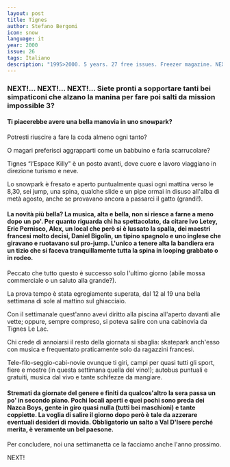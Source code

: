 ```yaml
---
layout: post
title: Tignes
author: Stefano Bergomi
icon: snow
language: it
year: 2000
issue: 26
tags: Italiano
description: "1995>2000. 5 years. 27 free issues. Freezer magazine. NEXT!... NEXT!... NEXT!... Siete pronti a sopportare tanti bei simpaticoni che alzano la manina per fare poi salti da mission impossible 3?"
---
```


### NEXT!... NEXT!... NEXT!... Siete pronti a sopportare tanti bei simpaticoni che alzano la manina per fare poi salti da mission impossible 3?

#### Ti piacerebbe avere una bella manovia in uno snowpark?

Potresti riuscire a fare la coda almeno ogni tanto?

O magari preferisci aggrapparti come un babbuino e farla scarrucolare?

Tignes “l’Espace Killy" è un posto avanti, dove cuore e lavoro viaggiano in direzione turismo e neve.

Lo snowpark è fresato e aperto puntualmente quasi ogni mattina verso le 8,30, sei jump, una spina, qualche slide e un pipe ormai in disuso all'alba di metà agosto, anche se provavano ancora a passarci il gatto (grandi!).

#### La novità più bella? La musica, alta e bella, non si riesce a farne a meno dopo un po'. Per quanto riguarda chi ha spettacolato, da citare Ivo Letey, Eric Pernisco, Alex, un local che però si è lussato la spalla, dei maestri francesi molto decisi, Daniel Bigolin, un tipino spagnolo e uno inglese che giravano e ruotavano sul pro-jump. L'unico a tenere alta la bandiera era un tizio che si faceva tranquillamente tutta la spina in looping grabbato o in rodeo.

Peccato che tutto questo è successo solo l'ultimo giorno (abile mossa commerciale o un saluto alla grande?).

La prova tempo è stata egregiamente superata, dal 12 al 19 una bella settimana di sole al mattino sul ghiacciaio.

Con il settimanale quest'anno avevi diritto alla piscina all'aperto davanti alle vette; oppure, sempre compreso, si poteva salire con una cabinovia da Tignes Le Lac.

Chi crede di annoiarsi il resto della giornata si sbaglia: skatepark anch'esso con musica e frequentato praticamente solo da ragazzini francesi.

Tele-filo-seggio-cabi-novie ovunque ti giri, campi per quasi tutti gli sport, fiere e mostre (in questa settimana quella del vino!); autobus puntuali e gratuiti, musica dal vivo e tante schifezze da mangiare.

#### Stremati da giornate del genere e finiti da qualcos'altro la sera passa un po' in secondo piano. Pochi locali aperti e quei pochi sono preda dei Nazca Boys, gente in giro quasi nulla (tutti bei maschioni) e tante coppiette. La voglia di salire il giorno dopo però è tale da azzerare eventuali desideri di movida. Obbligatorio un salto a Val D'Isere perché merita, è veramente un bel paesone.

Per concludere, noi una settimanetta ce la facciamo anche l'anno prossimo.

NEXT!
